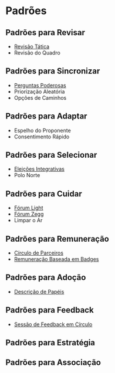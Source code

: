 # Padrões

## Padrões para Revisar

* [Revisão Tática](revisao-tatica.md)
* Revisão do Quadro

## Padrões para Sincronizar

* [Perguntas Poderosas](./#perguntas-poderosas.md)
* Priorização Aleatória
* Opções de Caminhos

## Padrões para Adaptar

* Espelho do Proponente
* Consentimento Rápido

## Padrões para Selecionar

* [Eleições Integrativas](eleicoes-integrativas.md)
* Polo Norte

## Padrões para Cuidar

* [Fórum Light](forum-light.md)
* [Fórum Zegg](forum-zegg.md)
* Limpar o Ar

## Padrões para Remuneração

* [Círculo de Parceiros](https://github.com/targetteal/organic-organization/tree/b8eec2dcfe6343d96fd559764fea2c0397d8c074/biblioteca/padroes/circulo-parceiros.md)
* [Remuneração Baseada em Badges](remuneracao-baseada-em-badges.md)

## Padrões para Adoção

* [Descrição de Papéis](descricao-de-papeis.md)

## Padrões para Feedback

* [Sessão de Feedback em Círculo](sessao-de-feedback-em-circulo.md)

## Padrões para Estratégia

## Padrões para Associação


